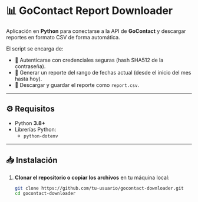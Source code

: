 # 📊 GoContact Report Downloader

Aplicación en **Python** para conectarse a la API de **GoContact** y descargar reportes en formato CSV de forma automática.  

El script se encarga de:
- 🔐 Autenticarse con credenciales seguras (hash SHA512 de la contraseña).
- 📅 Generar un reporte del rango de fechas actual (desde el inicio del mes hasta hoy).
- 💾 Descargar y guardar el reporte como `report.csv`.

---

## ⚙️ Requisitos

- Python **3.8+**  
- Librerías Python:
  - `python-dotenv`

---

## 📥 Instalación

1. **Clonar el repositorio o copiar los archivos** en tu máquina local:

   ```bash
   git clone https://github.com/tu-usuario/gocontact-downloader.git
   cd gocontact-downloader
